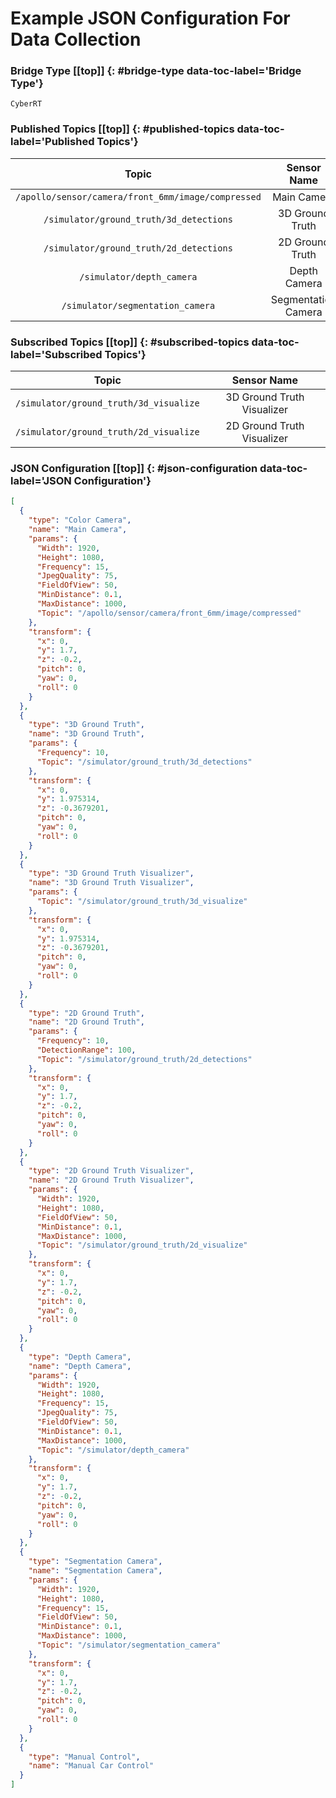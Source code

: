 # Example JSON Configuration For Data Collection [](#top)


### Bridge Type [[top]] {: #bridge-type data-toc-label='Bridge Type'}

`CyberRT`

### Published Topics [[top]] {: #published-topics data-toc-label='Published Topics'}

|Topic|Sensor Name|
|:-:|:-:|
|`/apollo/sensor/camera/front_6mm/image/compressed`|Main Camera|
|`/simulator/ground_truth/3d_detections`|3D Ground Truth|
|`/simulator/ground_truth/2d_detections`|2D Ground Truth|
|`/simulator/depth_camera`|Depth Camera|
|`/simulator/segmentation_camera`|Segmentation Camera|

### Subscribed Topics [[top]] {: #subscribed-topics data-toc-label='Subscribed Topics'}

|Topic|Sensor Name|
|:-:|:-:|
|`/simulator/ground_truth/3d_visualize`|3D Ground Truth Visualizer|
|`/simulator/ground_truth/2d_visualize`|2D Ground Truth Visualizer|

### JSON Configuration [[top]] {: #json-configuration data-toc-label='JSON Configuration'}

```JSON
[
  {
    "type": "Color Camera",
    "name": "Main Camera",
    "params": {
      "Width": 1920,
      "Height": 1080,
      "Frequency": 15,
      "JpegQuality": 75,
      "FieldOfView": 50,
      "MinDistance": 0.1,
      "MaxDistance": 1000,
      "Topic": "/apollo/sensor/camera/front_6mm/image/compressed"
    },
    "transform": {
      "x": 0,
      "y": 1.7,
      "z": -0.2,
      "pitch": 0,
      "yaw": 0,
      "roll": 0
    }
  },
  {
	"type": "3D Ground Truth",
	"name": "3D Ground Truth",
	"params": {
	  "Frequency": 10,
	  "Topic": "/simulator/ground_truth/3d_detections"
	},
	"transform": {
	  "x": 0,
	  "y": 1.975314,
	  "z": -0.3679201,
	  "pitch": 0,
      "yaw": 0,
      "roll": 0
	}
  },
  {
	"type": "3D Ground Truth Visualizer",
	"name": "3D Ground Truth Visualizer",
	"params": {
	  "Topic": "/simulator/ground_truth/3d_visualize"
	},
	"transform": {
	  "x": 0,
	  "y": 1.975314,
	  "z": -0.3679201,
	  "pitch": 0,
      "yaw": 0,
      "roll": 0
	}
  },
  {
	"type": "2D Ground Truth",
	"name": "2D Ground Truth",
	"params": {
	  "Frequency": 10,
	  "DetectionRange": 100,
	  "Topic": "/simulator/ground_truth/2d_detections"
	},
	"transform": {
	  "x": 0,
	  "y": 1.7,
	  "z": -0.2,
	  "pitch": 0,
      "yaw": 0,
      "roll": 0
	}
  },
  {
    "type": "2D Ground Truth Visualizer",
    "name": "2D Ground Truth Visualizer",
    "params": {
      "Width": 1920,
      "Height": 1080,
      "FieldOfView": 50,
      "MinDistance": 0.1,
      "MaxDistance": 1000,
      "Topic": "/simulator/ground_truth/2d_visualize"
    },
    "transform": {
      "x": 0,
      "y": 1.7,
      "z": -0.2,
      "pitch": 0,
      "yaw": 0,
      "roll": 0
    }
  },
  {
    "type": "Depth Camera",
    "name": "Depth Camera",
    "params": {
      "Width": 1920,
      "Height": 1080,
      "Frequency": 15,
      "JpegQuality": 75,
      "FieldOfView": 50,
      "MinDistance": 0.1,
      "MaxDistance": 1000,
      "Topic": "/simulator/depth_camera"
    },
    "transform": {
      "x": 0,
      "y": 1.7,
      "z": -0.2,
      "pitch": 0,
      "yaw": 0,
      "roll": 0
    }
  },
  {
    "type": "Segmentation Camera",
    "name": "Segmentation Camera",
    "params": {
      "Width": 1920,
      "Height": 1080,
      "Frequency": 15,
      "FieldOfView": 50,
      "MinDistance": 0.1,
      "MaxDistance": 1000,
      "Topic": "/simulator/segmentation_camera"
    },
    "transform": {
      "x": 0,
      "y": 1.7,
      "z": -0.2,
      "pitch": 0,
      "yaw": 0,
      "roll": 0
    }
  },
  {
    "type": "Manual Control",
    "name": "Manual Car Control"
  }
]
```
